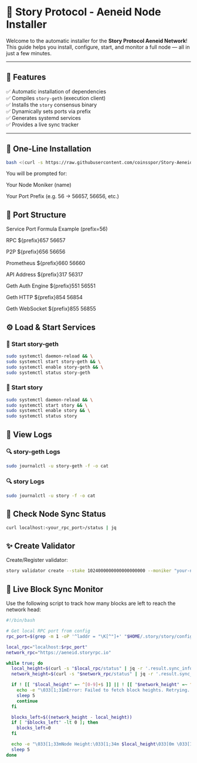 # 🌌 Story Protocol - Aeneid Node Installer

Welcome to the automatic installer for the **Story Protocol Aeneid Network**!  
This guide helps you install, configure, start, and monitor a full node — all in just a few minutes.

---

## 🧩 Features

✅ Automatic installation of dependencies  
✅ Compiles `story-geth` (execution client)  
✅ Installs the `story` consensus binary  
✅ Dynamically sets ports via prefix  
✅ Generates systemd services  
✅ Provides a live sync tracker  

---

## 🚀 One-Line Installation

```bash
bash <(curl -s https://raw.githubusercontent.com/coinsspor/Story-Aeneid/refs/heads/main/Story-Aeneid.sh)
```

You will be prompted for:

Your Node Moniker (name)

Your Port Prefix (e.g. 56 → 56657, 56656, etc.)

## 🔌 Port Structure
Service	Port Formula	Example (prefix=56)

RPC	${prefix}657	56657

P2P	${prefix}656	56656

Prometheus	${prefix}660	56660

API Address	${prefix}317	56317

Geth Auth Engine	${prefix}551	56551

Geth HTTP	${prefix}854	56854

Geth WebSocket	${prefix}855	56855


## ⚙️ Load & Start Services
### 🔧 Start story-geth
```bash
sudo systemctl daemon-reload && \
sudo systemctl start story-geth && \
sudo systemctl enable story-geth && \
sudo systemctl status story-geth
```
### 🔧 Start story 
```bash
sudo systemctl daemon-reload && \
sudo systemctl start story && \
sudo systemctl enable story && \
sudo systemctl status story
```

## 📜 View Logs
### 🔍 story-geth Logs
```bash
sudo journalctl -u story-geth -f -o cat
```
### 🔍 story Logs
```bash
sudo journalctl -u story -f -o cat
```

## 📡 Check Node Sync Status
```bash
curl localhost:<your_rpc_port>/status | jq
```
## ✨ Create Validator
Create/Register validator:
```bash
story validator create --stake 1024000000000000000000 --moniker "your-node-name" --chain-id 1514 --unlocked=false --private-key "your-evm-priv-key"
```

## 🧭 Live Block Sync Monitor
Use the following script to track how many blocks are left to reach the network head:
```bash
#!/bin/bash

# Get local RPC port from config
rpc_port=$(grep -m 1 -oP '^laddr = "\K[^"]+' "$HOME/.story/story/config/config.toml" | cut -d ':' -f 3)

local_rpc="localhost:$rpc_port"
network_rpc="https://aeneid.storyrpc.io"

while true; do
  local_height=$(curl -s "$local_rpc/status" | jq -r '.result.sync_info.latest_block_height')
  network_height=$(curl -s "$network_rpc/status" | jq -r '.result.sync_info.latest_block_height')

  if ! [[ "$local_height" =~ ^[0-9]+$ ]] || ! [[ "$network_height" =~ ^[0-9]+$ ]]; then
    echo -e "\033[1;31mError: Failed to fetch block heights. Retrying...\033[0m"
    sleep 5
    continue
  fi

  blocks_left=$((network_height - local_height))
  if [ "$blocks_left" -lt 0 ]; then
    blocks_left=0
  fi

  echo -e "\033[1;33mNode Height:\033[1;34m $local_height\033[0m \033[1;33m| Network Height:\033[1;36m $network_height\033[0m \033[1;33m| Blocks Left:\033[1;31m $blocks_left\033[0m"
  sleep 5
done

```






